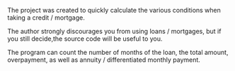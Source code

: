 The project was created to quickly calculate the various conditions when taking a credit / mortgage.

The author strongly discourages you from using loans / mortgages,
  but if you still decide,the source code will be useful to you.
  
The program can count the number of months of the loan, the total amount, overpayment,
  as well as annuity / differentiated monthly payment.
